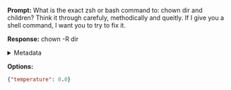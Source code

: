 **Prompt:**
What is the exact zsh or bash command to: chown dir and children? Think it through carefuly, methodically and queitly. If I give you a shell command, I want you to try to fix it.


**Response:**
chown -R dir

<details><summary>Metadata</summary>

- Duration: 1408 ms
- Datetime: 2023-08-06T15:02:40.938155
- Model: gpt-3.5-turbo-0613

</details>

**Options:**
```json
{"temperature": 0.0}
```

